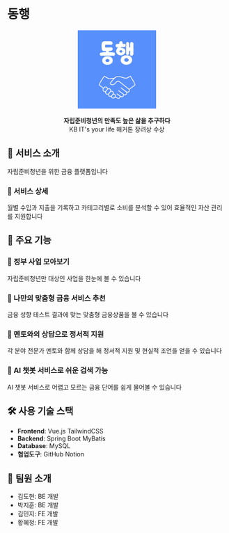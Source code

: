 # 동행

<p align="center">
  <img src="./src/assets/images/logo/icon.png" alt="logo" width="180"/>
</p>

<p align="center">
  <strong>자립준비청년의 만족도 높은 삶을 추구하다</strong><br/>
  KB IT's your life 해커톤 장려상 수상
</p>

## 📌 서비스 소개
자립준비청년을 위한 금융 플랫폼입니다  

### 📖 서비스 상세
월별 수입과 지출을 기록하고 카테고리별로 소비를 분석할 수 있어 효율적인 자산 관리를 지원합니다  



## 📌 주요 기능

### 📝 정부 사업 모아보기
자립준비청년만 대상인 사업을 한눈에 볼 수 있습니다  

### 📝 나만의 맞춤형 금융 서비스 추천
금융 성향 테스트 결과에 맞는 맞춤형 금융상품을 볼 수 있습니다  

### 📝 멘토와의 상담으로 정서적 지원
각 분야 전문가 멘토와 함께 상담을 해 정서적 지원 및 현실적 조언을 얻을 수 있습니다  

### 📝 AI 챗봇 서비스로 쉬운 검색 가능
AI 챗봇 서비스로 어렵고 모르는 금융 단어를 쉽게 물어볼 수 있습니다  



## 🛠️ 사용 기술 스택
- **Frontend**: Vue.js TailwindCSS  
- **Backend**: Spring Boot MyBatis  
- **Database**: MySQL  
- **협업도구**: GitHub Notion  



## 👥 팀원 소개
- 김도현: BE 개발  
- 박지훈: BE 개발  
- 김민지: FE 개발  
- 황혜정: FE 개발  

